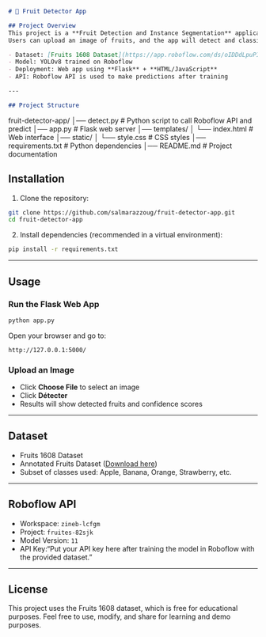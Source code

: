 ```markdown
# 🍎 Fruit Detector App

## Project Overview
This project is a **Fruit Detection and Instance Segmentation** application using **Roboflow** and **YOLOv8**.  
Users can upload an image of fruits, and the app will detect and classify them with confidence scores.

- Dataset: [Fruits 1608 Dataset](https://app.roboflow.com/ds/oIDDdLpuPI?key=huQnrsqtWt)
- Model: YOLOv8 trained on Roboflow  
- Deployment: Web app using **Flask** + **HTML/JavaScript**  
- API: Roboflow API is used to make predictions after training

---

## Project Structure

```

fruit-detector-app/
│── detect.py           # Python script to call Roboflow API and predict
│── app.py              # Flask web server
│── templates/
│    └── index.html     # Web interface
│── static/
│    └── style.css      # CSS styles
│── requirements.txt    # Python dependencies
│── README.md           # Project documentation



## Installation

1. Clone the repository:
````bash
git clone https://github.com/salmarazzoug/fruit-detector-app.git
cd fruit-detector-app
````

2. Install dependencies (recommended in a virtual environment):

```bash
pip install -r requirements.txt
```

---

## Usage

### Run the Flask Web App

```bash
python app.py
```

Open your browser and go to:

```
http://127.0.0.1:5000/
```

### Upload an Image

* Click **Choose File** to select an image
* Click **Détecter**
* Results will show detected fruits and confidence scores

---

## Dataset

* Fruits 1608 Dataset
* Annotated Fruits Dataset ([Download here](https://app.roboflow.com/ds/oIDDdLpuPI?key=huQnrsqtWt))
* Subset of classes used: Apple, Banana, Orange, Strawberry, etc.

---

## Roboflow API

* Workspace: `zineb-lcfgm`
* Project: `fruites-82sjk`
* Model Version: `11`
* API Key:“Put your API key here after training the model in Roboflow with the provided dataset.”

---

## License

This project uses the Fruits 1608 dataset, which is free for educational purposes.
Feel free to use, modify, and share for learning and demo purposes.

